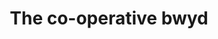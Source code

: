 ---
title: "The co-operative bwyd"
url: /llandudno-junction/the-co-operative-bwyd/
shop: convenience
---